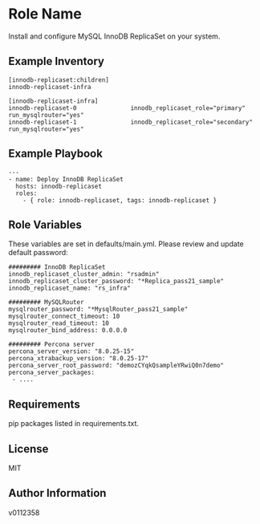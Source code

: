 Role Name
=========

Install and configure MySQL InnoDB ReplicaSet on your system.

Example Inventory
------------
```
[innodb-replicaset:children]
innodb-replicaset-infra

[innodb-replicaset-infra]
innodb-replicaset-0               innodb_replicaset_role="primary" run_mysqlrouter="yes"
innodb-replicaset-1               innodb_replicaset_role="secondary" run_mysqlrouter="yes"
```
Example Playbook
------------

```
---
- name: Deploy InnoDB ReplicaSet
  hosts: innodb-replicaset
  roles:
    - { role: innodb-replicaset, tags: innodb-replicaset }
```

Role Variables
--------------

These variables are set in defaults/main.yml. Please review and update default password:
```
######### InnoDB ReplicaSet
innodb_replicaset_cluster_admin: "rsadmin"
innodb_replicaset_cluster_password: "*Replica_pass21_sample"
innodb_replicaset_name: "rs_infra"

######### MySQLRouter
mysqlrouter_password: "*MysqlRouter_pass21_sample"
mysqlrouter_connect_timeout: 10
mysqlrouter_read_timeout: 10
mysqlrouter_bind_address: 0.0.0.0

######### Percona server
percona_server_version: "8.0.25-15"
percona_xtrabackup_version: "8.0.25-17"
percona_server_root_password: "demozCYqkQsampleYRwiQ0n7demo"
percona_server_packages:
 - ....
```

Requirements
------------

pip packages listed in requirements.txt.

License
-------

MIT

Author Information
------------------
v0112358
